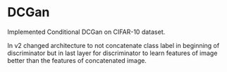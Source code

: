 # DCGan

Implemented Conditional DCGan on CIFAR-10 dataset.

In v2 changed architecture to not concatenate class label in beginning of discriminator but in last layer for discriminator to learn features of image better than the features of concatenated image.

